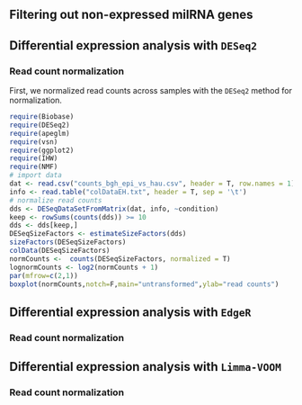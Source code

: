 ## Filtering out non-expressed milRNA genes

## Differential expression analysis with `DESeq2`
### Read count normalization
First, we normalized read counts across samples with the `DESeq2` method for normalization. 
```R
require(Biobase)
require(DESeq2)
require(apeglm)
require(vsn)
require(ggplot2)
require(IHW)
require(NMF)
# import data 
dat <- read.csv("counts_bgh_epi_vs_hau.csv", header = T, row.names = 1)
info <- read.table("colDataEH.txt", header = T, sep = '\t')
# normalize read counts
dds <- DESeqDataSetFromMatrix(dat, info, ~condition) 
keep <- rowSums(counts(dds)) >= 10
dds <- dds[keep,]
DESeqSizeFactors <- estimateSizeFactors(dds)
sizeFactors(DESeqSizeFactors)
colData(DESeqSizeFactors)
normCounts <-  counts(DESeqSizeFactors, normalized = T)
lognormCounts <- log2(normCounts + 1)
par(mfrow=c(2,1))
boxplot(normCounts,notch=F,main="untransformed",ylab="read counts")
```

###

## Differential expression analysis with `EdgeR`

### Read count normalization

## Differential expression analysis with `Limma-VOOM`

### Read count normalization

